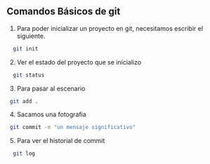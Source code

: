 ## Comandos Básicos de git

1. Para poder inicializar un proyecto en git, necesitamos escribir el siguiente.

```sh
  git init
```

2. Ver el estado del proyecto que se inicializo

```sh
  git status
```

3. Para pasar al escenario

```sh
 git add .
```

4. Sacamos una fotografia

```sh
 git commit -m "un mensaje significativo"
```

5. Para ver el historial de commit 

```sh
  git log
```